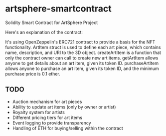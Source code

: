 # artsphere-smartcontract
Solidity Smart Contract for ArtSphere Project

Here's an explanation of the contract:

It's using OpenZeppelin's ERC721 contract to provide a basis for the NFT functionality.
ArtItem struct is used to define each art piece, which contains name, description, and URI to the 3D object.
createArtItem is a function that only the contract owner can call to create new art items.
getArtItem allows anyone to get details about an art item, given its token ID.
purchaseArtItem allows anyone to purchase an art item, given its token ID, and the minimum purchase price is 0.1 ether.

## TODO
- Auction mechanism for art pieces
- Ability to update art items (only by owner or artist)
- Royalty system for artists
- Different pricing tiers for art items
- Event logging to provide transparency
- Handling of ETH for buying/selling within the contract

